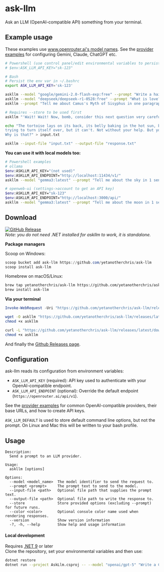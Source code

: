 # ask-llm
Ask an LLM (OpenAI-compatible API) something from your terminal.

## Example usage

These examples use [www.openrouter.ai's model names](https://openrouter.ai/models?q=free). See the [provider examples](providers.md) for configuring Gemini, Claude, ChatGPT etc.

```bash
# Powershell (use control panel/edit environmental variables to persist)
# $env:ASK_LLM_API_KEY="sk-123"

# Bash
# Persist the env var in ~/.bashrc 
export ASK_LLM_API_KEY='sk-123'

askllm --model "google/gemini-2.0-flash-exp:free" --prompt "Write a haiku about dotnet"
askllm --model "deepseek/deepseek-r1-0528:free" --prompt "What is love?" --store
askllm --prompt "Tell me about Camus's Myth of Sisyphus in one paragraph"

# Requires --store to be used first
askllm "'Wait! Wait! Now, bomb, consider this next question very carefully.  What is your one purpose in life?'"

echo "The tortoise lays on its back, its belly baking in the hot sun, beating its legs 
trying to turn itself over, but it can't. Not without your help. But you're not helping  
Why is that?" > input.txt

askllm --input-file "input.txt" --output-file "response.txt"

```

**You can use it with local models too:**
```bash
# Powershell examples
# ollama
$env:ASKLLM_API_KEY="(not used)"
$env:ASKLLM_API_ENDPOINT="http://localhost:11434/v1/"
askllm --model "gemma3:latest" --prompt "Tell me about the sky in 1 sentence"

# openweb-ui (settings->account to get an API key)
$env:ASKLLM_API_KEY="sk-123"
$env:ASKLLM_API_ENDPOINT="http://localhost:3000/api/"
askllm --model "gemma3:latest" --prompt "Tell me about the moon in 1 sentence"
```

## Download

[![GitHub Release](https://img.shields.io/github/v/release/yetanotherchris/ask-llm?logo=github&sort=semver)](https://github.com/yetanotherchris/ask-llm/releases/latest)  
*Note: you do not need .NET installed for askllm to work, it is standalone.*

**Package managers**

Scoop on Windows:
```powershell
scoop bucket add ask-llm https://github.com/yetanotherchris/ask-llm
scoop install ask-llm
```

Homebrew on macOS/Linux:
```bash
brew tap yetanotherchris/ask-llm https://github.com/yetanotherchris/ask-llm
brew install ask-llm
```

**Via your terminal**

```powershell
Invoke-WebRequest -Uri "https://github.com/yetanotherchris/ask-llm/releases/latest/download/askllm.exe" -OutFile "askllm.exe"
```
```bash
wget -O askllm "https://github.com/yetanotherchris/ask-llm/releases/latest/download/askllm"
chmod +x askllm
```
```bash
curl -L "https://github.com/yetanotherchris/ask-llm/releases/latest/download/askllm" -o askllm
chmod +x askllm
```

And finally the [Github Releases page](https://github.com/yetanotherchris/ask-llm/releases).


## Configuration

ask-llm reads its configuration from environment variables:

- `ASK_LLM_API_KEY` (required): API key used to authenticate with your OpenAI-compatible endpoint.
- `ASK_LLM_API_ENDPOINT` (optional): Override the default endpoint (`https://openrouter.ai/api/v1`).

See the [provider examples](providers.md) for common OpenAI-compatible providers, their base URLs, and how to create API keys.

`ASK_LLM_DEFAULT` is used to store default command line options, but not the prompt. On Linux and Mac this will be written to your bash profile.

## Usage

```
Description:
  Send a prompt to an LLM provider.

Usage:
  askllm [options]

Options:
  --model <model_name>  The model identifier to send the request to.
  --prompt <prompt>     The prompt text to send to the model.
  --input-file <path>   Optional file path that supplies the prompt text.
  --output-file <path>  Optional file path to write the response to.
  --store               Store provided options (excluding --prompt) for future runs.
  --color <color>       Optional console color name used when rendering responses.
  --version             Show version information
  -?, -h, --help        Show help and usage information
```

#### Local development

Requires [.NET 9](https://dotnet.microsoft.com/en-us/download/dotnet/9.0) or later  
Clone the repository, set your environmental variables and then use:

```bash
dotnet restore
dotnet run --project AskLlm.csproj -- --model "openai/gpt-5" "Write a C# app to write a C# app to write a C# app"
```
